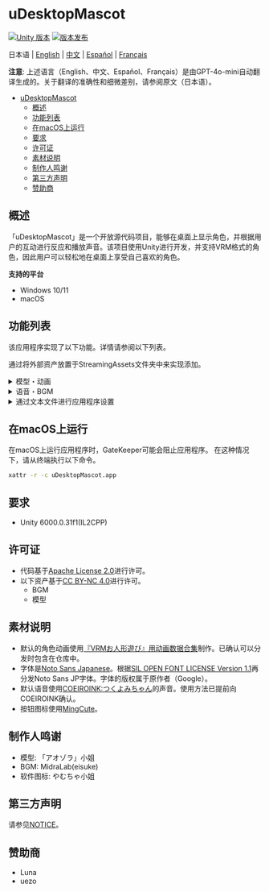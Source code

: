 # uDesktopMascot

[![Unity 版本](https://img.shields.io/badge/Unity-6000.0%2B-blueviolet?logo=unity)](https://unity.com/releases/editor/archive)
[![版本发布](https://img.shields.io/github/release/MidraLab/uDesktopMascot.svg)](https://github.com/MidraLab/uDesktopMascot/releases)

日本语 | [English](README_EN.md) | [中文](README_CN.md) | [Español](README_ES.md) | [Français](README_FR.md)

**注意**: 上述语言（English、中文、Español、Français）是由GPT-4o-mini自动翻译生成的。关于翻译的准确性和细微差别，请参阅原文（日本语）。

<!-- TOC -->
* [uDesktopMascot](#udesktopmascot)
  * [概述](#概述)
  * [功能列表](#功能列表)
  * [在macOS上运行](#在macos上运行)
  * [要求](#要求)
  * [许可证](#许可证)
  * [素材说明](#素材说明)
  * [制作人鸣谢](#制作人鸣谢)
  * [第三方声明](#第三方声明)
  * [赞助商](#赞助商)
<!-- TOC -->

## 概述

「uDesktopMascot」是一个开放源代码项目，能够在桌面上显示角色，并根据用户的互动进行反应和播放声音。该项目使用Unity进行开发，并支持VRM格式的角色，因此用户可以轻松地在桌面上享受自己喜欢的角色。

**支持的平台**
* Windows 10/11
* macOS

## 功能列表

该应用程序实现了以下功能。详情请参阅以下列表。

通过将外部资产放置于StreamingAssets文件夹中来实现添加。

<details>

<summary>模型・动画</summary>
* 读取并显示放置在StreamingAssets中的任意模型文件。
  * 支持VRM(1.x, 0.x)格式的模型。
  * 支持GLB/GLTF格式的模型。（动画不支持）
  * 支持FBX格式的模型。（但是某些模型无法加载纹理，动画也不支持）
    * 纹理可以通过放置在StreamingAssets/textures/中进行加载。

</details>

<details>

<summary>语音・BGM</summary>
* 读取并播放放置在SteamingAssets/Voice/中的音频文件。如果有多个，则随机播放。
  * 点击时播放的音频是从StreamingAssets/Voice/Click/中读取的。
* 读取并播放放置在SteamingAssets/BGM/中的音乐文件。如果有多个，则随机播放。
* 添加角色的默认语音
  * 默认语音使用[COEIROINK:つくよみちゃん](https://coeiroink.com/character/audio-character/tsukuyomi-chan)的声音。
  * 在应用启动时、应用结束时、点击时播放。

</details>

<details>

<summary>通过文本文件进行应用程序设置</summary>
可以通过application_settings.txt文件修改应用程序的设置。

设置文件的结构如下所示：

```txt
[Character]
ModelPath=default.vrm
TexturePaths=test.png
Scale=3
PositionX=0
PositionY=0
PositionZ=0
RotationX=0
RotationY=0
RotationZ=0

[Sound]
VoiceVolume=1
BGMVolume=0.5
SEVolume=1

[Display]
Opacity=1
AlwaysOnTop=True

[Performance]
TargetFrameRate=60
QualityLevel=2
```

</details>

## 在macOS上运行

在macOS上运行应用程序时，GateKeeper可能会阻止应用程序。
在这种情况下，请从终端执行以下命令。

```sh
xattr -r -c uDesktopMascot.app
```

## 要求
* Unity 6000.0.31f1(IL2CPP)

## 许可证
* 代码基于[Apache License 2.0](LICENSE)进行许可。
* 以下资产基于[CC BY-NC 4.0](https://creativecommons.org/licenses/by-nc/4.0/)进行许可。
  * BGM
  * 模型

## 素材说明
* 默认的角色动画使用[『VRMお人形遊び』用动画数据合集](https://fumi2kick.booth.pm/items/1655686)制作。已确认可以分发时包含在仓库中。
* 字体是[Noto Sans Japanese](https://fonts.google.com/noto/specimen/Noto+Sans+JP?lang=ja_Jpan)。根据[SIL OPEN FONT LICENSE Version 1.1](https://fonts.google.com/noto/specimen/Noto+Sans+JP/license?lang=ja_Jpan)再分发Noto Sans JP字体。字体的版权属于原作者（Google）。
* 默认语音使用[COEIROINK:つくよみちゃん](https://coeiroink.com/character/audio-character/tsukuyomi-chan)的声音。使用方法已提前向COEIROINK确认。
* 按钮图标使用[MingCute](https://github.com/MidraLab/MingCute)。

## 制作人鸣谢
* 模型: 「アオゾラ」小姐
* BGM: MidraLab(eisuke)
* 软件图标: やむちゃ小姐

## 第三方声明

请参见[NOTICE](./NOTICE.md)。

## 赞助商
- Luna
- uezo
